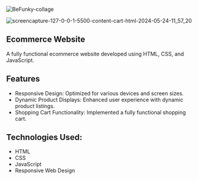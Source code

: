 ![BeFunky-collage](https://github.com/jogeorge07/Flask-Web-App/assets/86243195/1da19ece-eef4-4b1f-81e3-14f9f8bf36b0)

![screencapture-127-0-0-1-5500-content-cart-html-2024-05-24-11_57_20](https://github.com/jogeorge07/Flask-Web-App/assets/86243195/10d22646-783d-4ef3-b628-077633c2b515)

## Ecommerce Website
A fully functional ecommerce website developed using HTML, CSS, and JavaScript.

## Features
- Responsive Design: Optimized for various devices and screen sizes.
- Dynamic Product Displays: Enhanced user experience with dynamic product listings.
- Shopping Cart Functionality: Implemented a fully functional shopping cart.

## Technologies Used:

- HTML
- CSS
- JavaScript
- Responsive Web Design

